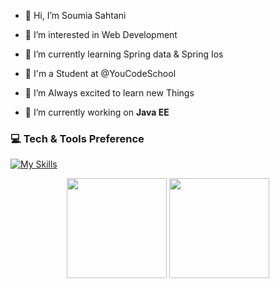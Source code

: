 - 👋 Hi, I’m Soumia Sahtani
- 👀 I’m interested in Web Development
- 🌱 I’m currently learning Spring data & Spring Ios 
- 🏫 I'm a Student at @YouCodeSchool
- 💞️ I’m Always excited to learn new Things

- :telescope: I’m currently working on <strong>Java EE</strong>
### 💻 Tech & Tools Preference

[![My Skills](https://skillicons.dev/icons?i=java,spring,html,css,sass,js,typescript,php,laravel,react,nodejs,postgresql,mongodb,bootstrap,mysql,tailwind,vscode,git,github,figma&theme=light)](https://skillicons.dev)

<p align="center">
<img src="https://github-readme-stats.vercel.app/api/top-langs/?username=Sahtani&layout=compact&title_color=fff&text_color=fff&bg_color=0D1117" height="160px" />
<img src="https://github-readme-stats.vercel.app/api?username=Sahtani&title_color=fff&text_color=fff&icon_color=F7DF1E&bg_color=0D1117&show_icons=true" height="160px"/>
</p>
